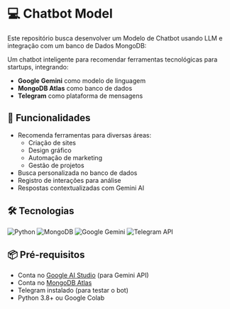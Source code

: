 # 💻 Chatbot Model
Este repositório busca desenvolver um Modelo de Chatbot usando LLM e integração com um banco de Dados MongoDB:

Um chatbot inteligente para recomendar ferramentas tecnológicas para startups, integrando:
- **Google Gemini** como modelo de linguagem
- **MongoDB Atlas** como banco de dados
- **Telegram** como plataforma de mensagens

## 🚀 Funcionalidades

- Recomenda ferramentas para diversas áreas:
  - Criação de sites
  - Design gráfico
  - Automação de marketing
  - Gestão de projetos
- Busca personalizada no banco de dados
- Registro de interações para análise
- Respostas contextualizadas com Gemini AI

## 🛠️ Tecnologias

![Python](https://img.shields.io/badge/Python-3.8+-blue?logo=python)
![MongoDB](https://img.shields.io/badge/MongoDB-5.0+-green?logo=mongodb)
![Google Gemini](https://img.shields.io/badge/Google_Gemini-1.5-orange?logo=google)
![Telegram API](https://img.shields.io/badge/Telegram_Bot_API-20.0+-blue?logo=telegram)

## 📦 Pré-requisitos

- Conta no [Google AI Studio](https://aistudio.google.com/) (para Gemini API)
- Conta no [MongoDB Atlas](https://www.mongodb.com/atlas/database)
- Telegram instalado (para testar o bot)
- Python 3.8+ ou Google Colab

